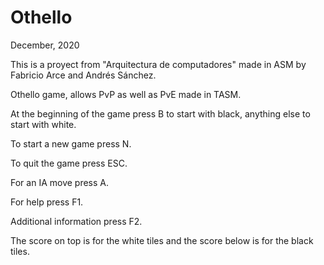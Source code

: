 # Othello

December, 2020

This is a proyect from "Arquitectura de computadores" made in ASM by Fabricio Arce and Andrés Sánchez.

Othello game, allows PvP as well as PvE made in TASM.

At the beginning of the game press B to start with black, anything else to start with white.

To start a new game press N.

To quit the game press ESC.

For an IA move press A.

For help press F1.

Additional information press F2.

The score on top is for the white tiles and the score below is for the black tiles.
